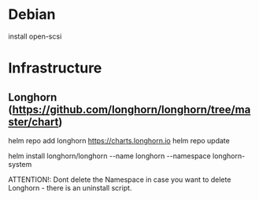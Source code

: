 # Debian
install open-scsi

# Infrastructure
## Longhorn (https://github.com/longhorn/longhorn/tree/master/chart)
helm repo add longhorn https://charts.longhorn.io
helm repo update

helm install longhorn/longhorn --name longhorn --namespace longhorn-system

ATTENTION!: Dont delete the Namespace in case you want to delete Longhorn - there is an uninstall script.
